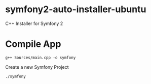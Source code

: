 symfony2-auto-installer-ubuntu
==============================

C++ Installer for Symfony 2

Compile App
==============================

````
g++ Sources/main.cpp -o symfony
````

Create a new Symfony Project
````
./symfony
````